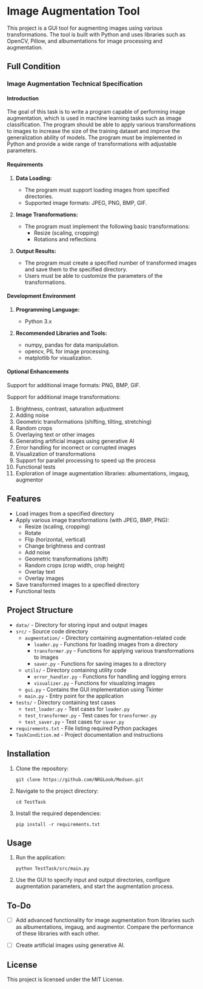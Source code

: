 # Image Augmentation Tool

This project is a GUI tool for augmenting images using various transformations. The tool is built with Python and uses libraries such as OpenCV, Pillow, and albumentations for image processing and augmentation.

## Full Condition

### Image Augmentation Technical Specification

#### Introduction

The goal of this task is to write a program capable of performing image augmentation, which is used in machine learning tasks such as image classification. The program should be able to apply various transformations to images to increase the size of the training dataset and improve the generalization ability of models. The program must be implemented in Python and provide a wide range of transformations with adjustable parameters.

#### Requirements

1. **Data Loading:**
   - The program must support loading images from specified directories.
   - Supported image formats: JPEG, PNG, BMP, GIF.

2. **Image Transformations:**
   - The program must implement the following basic transformations:
     - Resize (scaling, cropping)
     - Rotations and reflections

3. **Output Results:**
   - The program must create a specified number of transformed images and save them to the specified directory.
   - Users must be able to customize the parameters of the transformations.

#### Development Environment

1. **Programming Language:**
   - Python 3.x

2. **Recommended Libraries and Tools:**
   - numpy, pandas for data manipulation.
   - opencv, PIL for image processing.
   - matplotlib for visualization.

#### Optional Enhancements

Support for additional image formats: PNG, BMP, GIF.

Support for additional image transformations:
1. Brightness, contrast, saturation adjustment
2. Adding noise
3. Geometric transformations (shifting, tilting, stretching)
4. Random crops
5. Overlaying text or other images
6. Generating artificial images using generative AI
7. Error handling for incorrect or corrupted images
8. Visualization of transformations
9. Support for parallel processing to speed up the process
10. Functional tests
11. Exploration of image augmentation libraries: albumentations, imgaug, augmentor

## Features

- Load images from a specified directory
- Apply various image transformations (with JPEG, BMP, PNG):
  - Resize (scaling, cropping)
  - Rotate
  - Flip (horizontal, vertical)
  - Change brightness and contrast
  - Add noise
  - Geometric transformations (shift)
  - Random crops (crop width, crop height)
  - Overlay text
  - Overlay images
- Save transformed images to a specified directory
- Functional tests

## Project Structure

- `data/` - Directory for storing input and output images
- `src/` - Source code directory
  - `augmentation/` - Directory containing augmentation-related code
    - `loader.py` - Functions for loading images from a directory
    - `transformer.py` - Functions for applying various transformations to images
    - `saver.py` - Functions for saving images to a directory
  - `utils/` - Directory containing utility code
    - `error_handler.py` - Functions for handling and logging errors
    - `visualizer.py` - Functions for visualizing images
  - `gui.py` - Contains the GUI implementation using Tkinter
  - `main.py` - Entry point for the application
- `tests/` - Directory containing test cases
  - `test_loader.py` - Test cases for `loader.py`
  - `test_transformer.py` - Test cases for `transformer.py`
  - `test_saver.py` - Test cases for `saver.py`
- `requirements.txt` - File listing required Python packages
- `TaskCondition.md` - Project documentation and instructions

## Installation

1. Clone the repository:
    ```
    git clone https://github.com/NRGLook/Modsen.git
    ```

2. Navigate to the project directory:
    ```
    cd TestTask
    ```

3. Install the required dependencies:
    ```
    pip install -r requirements.txt
    ```

## Usage

1. Run the application:
    ```
    python TestTask/src/main.py
    ```

2. Use the GUI to specify input and output directories, configure augmentation parameters, and start the augmentation process.


## To-Do

- [ ] Add advanced functionality for image augmentation from libraries such as albumentations, imgaug, and augmentor. Compare the performance of these libraries with each other.
- [ ] Create artificial images using generative AI.


## License

This project is licensed under the MIT License.
